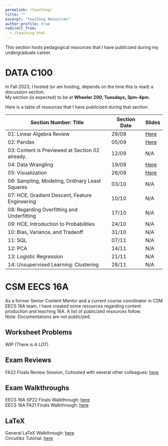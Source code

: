 ```yaml
---
permalink: /teaching/
title: ""
excerpt: "Teaching Resources"
author_profile: true
redirect_from: 
  - /teaching.html
---
```

This section hosts pedagogical resources that I have publicized during my undergraduate career.

DATA C100
======
In Fall 2023, I hosted (or am hosting, depends on the time this is read) a discussion section.\
My section (is expected) to be at **Wheeler 200, Tuesdays, 3pm-4pm**.

Here is a table of resources that I have publicized during that section: 

| Section Number: Title                           | Section Date | Slides                                                                                                       |
|-------------------------------------------------|--------------|--------------------------------------------------------------------------------------------------------------|
| 01: Linear Algebra Review                       | 29/08        | [Here](https://docs.google.com/presentation/d/1ZJ0uoHzahc0umzERgyuK9V8q22DwdqhDs120gNS7ZQA/edit?usp=sharing) |
| 02: Pandas                                      | 05/09        | [Here](https://docs.google.com/presentation/d/1RRDPAJHOfQ7HsoZ3FYzPFZQFM2NnuYEtUOYgFADWWWs/edit?usp=sharing) |
| 03: Content is Previewed at Section 02 already. | 12/09        | N/A                                                                                                          |
| 04: Data Wrangling                              | 19/09        | [Here](https://docs.google.com/presentation/d/1qQDfIoGgkynFjYsFPQmEANkzghTqpkiZD6I-dXZkMFc/edit?usp=sharing) |
| 05: Visualization                               | 26/09        | [Here](https://docs.google.com/presentation/d/1Q2kdqB_pm9IFnpZl6fWtDJyxjx6EjEVBfOfsNJdMv4s/edit?usp=sharing) |
| 06: Sampling, Modeling, Ordinary Least Squares  | 03/10        | N/A                                                                                                          |
| 07: HCE, Gradient Descent, Feature Engineering  | 10/10        | N/A                                                                                                          |
| 08: Regarding Overfitting and Underfitting      | 17/10        | N/A                                                                                                          |
| 09: HCE, Introduction to Probabilities          | 24/10        | N/A                                                                                                          |
| 10: Bias, Variance, and Tradeoff                | 31/10        | N/A                                                                                                          |
| 11: SQL                                         | 07/11        | N/A                                                                                                          |
| 12: PCA                                         | 14/11        | N/A                                                                                                          |
| 13: Logistic Regression                         | 21/11        | N/A                                                                                                          |
| 14: Unsupervised Learning: Clustering           | 28/11        | N/A                                                                                                          |

CSM EECS 16A
======
As a former Senior Content Mentor and a current course coordinator in CSM EECS 16A team, I have created some resources
regarding content production and teaching 16A. A list of publicized resources follow.\
Note: Documentations are not publicized.
## Worksheet Problems
WIP (There is A LOT)

## Exam Reviews
FA22 Finals Review Session, Cohosted with several other colleagues: [here](https://www.youtube.com/watch?v=fTJHXGv5iUM)

## Exam Walkthroughs
EECS 16A SP22 Finals Walkthrough: [here](https://www.youtube.com/watch?v=EKBL9izmfgg&list=PL2Zt5-p8lNzSk01oL5AtRa4nzovw06sQG&pp=iAQB)\
EECS 16A FA21 Finals Walkthrough: [here](https://www.youtube.com/watch?v=0Vbe1sPvLPU&list=PL2Zt5-p8lNzTiFKXYYYSaj2t7mbFRWJka&pp=iAQB)

## LaTeX
General LaTeX Walkthrough: [here](https://www.youtube.com/watch?v=CD9vNUgN33Q&list=PL2Zt5-p8lNzQ0ccnHPR-0PfjxCIk9tUHr&pp=iAQB)\
Circuitikz Tutorial: [here](https://www.youtube.com/watch?v=1tY3SBO3Gr4)
